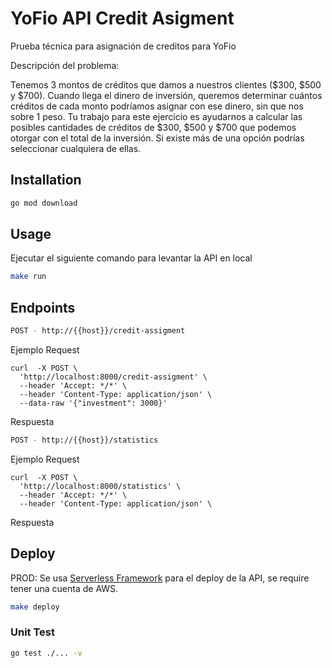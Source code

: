 # YoFio API Credit Asigment

Prueba técnica para asignación de creditos para YoFio

Descripción del problema:

Tenemos 3 montos de créditos que damos a nuestros clientes ($300, $500 y $700). Cuando llega el dinero de inversión, queremos determinar cuántos créditos de cada monto podríamos asignar con ese dinero, sin que nos sobre 1 peso. Tu trabajo para este ejercicio es ayudarnos a calcular las posibles cantidades de créditos de $300, $500 y $700 que podemos otorgar con el total de la inversión. Si existe más de una opción podrías seleccionar cualquiera de ellas.

## Installation

```bash
go mod download
```

## Usage
Ejecutar el siguiente comando para levantar la API en local

```bash
make run
```

## Endpoints

```bash
POST - http://{{host}}/credit-assigment
```

Ejemplo Request

```curl
curl  -X POST \
  'http://localhost:8000/credit-assigment' \
  --header 'Accept: */*' \
  --header 'Content-Type: application/json' \
  --data-raw '{"investment": 3000}'
```

Respuesta


```bash
POST - http://{{host}}/statistics
```

Ejemplo Request

```curl
curl  -X POST \
  'http://localhost:8000/statistics' \
  --header 'Accept: */*' \
  --header 'Content-Type: application/json' \
```

Respuesta

## Deploy

PROD: Se usa [Serverless Framework](https://www.serverless.com/framework/docs/getting-started) para el deploy de la API, se require tener una cuenta de AWS.

```bash
make deploy
```

### Unit Test
```bash
go test ./... -v
```